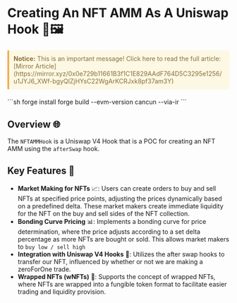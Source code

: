 # Creating An NFT AMM As A Uniswap Hook 🦄🖼️
<blockquote style="border-left: 4px solid #f0ad4e; background-color: #fcf8e3; padding: 10px; margin: 20px 0; color: #8a6d3b;">
<strong>Notice:</strong> This is an important message! Click here to read the full article: [Mirror Article](https://mirror.xyz/0x0e729b11661B3f1C1E829AAdF764D5C3295e1256/u1JYJ6_XWf-bgyQIZjHYsC22WgArKCRJxk8pf37am3Y)
</blockquote>
```sh
forge install
forge build --evm-version cancun --via-ir  
```

## Overview 🌐
The `NFTAMMHook` is a Uniswap V4 Hook that is a POC for creating an NFT AMM using the `afterSwap` hook.

## Key Features 🌟

- **Market Making for NFTs** 📈: Users can create orders to buy and sell NFTs at specified price points, adjusting the prices dynamically based on a predefined delta. These market makers create immediate liquidity for the NFT on the buy and sell sides of the NFT collection.
- **Bonding Curve Pricing** 📊: Implements a bonding curve for price determination, where the price adjusts according to a set delta percentage as more NFTs are bought or sold. This allows market makers to `buy low / sell high`
- **Integration with Uniswap V4 Hooks** 🔗: Utilizes the after swap hooks to transfer our NFT, influenced by whether or not we are making a zeroForOne trade.  
- **Wrapped NFTs (wNFTs)** 🎁: Supports the concept of wrapped NFTs, where NFTs are wrapped into a fungible token format to facilitate easier trading and liquidity provision.
